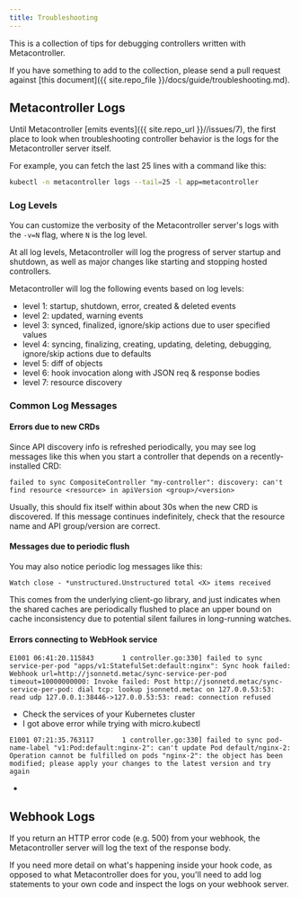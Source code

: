 ```yaml
---
title: Troubleshooting
---
```

This is a collection of tips for debugging controllers written with Metacontroller.

If you have something to add to the collection, please send a pull request against
[this document]({{ site.repo_file }}/docs/guide/troubleshooting.md).

## Metacontroller Logs

Until Metacontroller [emits events]({{ site.repo_url }}//issues/7),
the first place to look when troubleshooting controller behavior is the logs for
the Metacontroller server itself.

For example, you can fetch the last 25 lines with a command like this:

```sh
kubectl -n metacontroller logs --tail=25 -l app=metacontroller
```

### Log Levels

You can customize the verbosity of the Metacontroller server's logs with the
`-v=N` flag, where `N` is the log level.

At all log levels, Metacontroller will log the progress of server startup and
shutdown, as well as major changes like starting and stopping hosted controllers.

Metacontroller will log the following events based on log levels:
- level 1: startup, shutdown, error, created & deleted events
- level 2: updated, warning events
- level 3: synced, finalized, ignore/skip actions due to user specified values
- level 4: syncing, finalizing, creating, updating, deleting, debugging, ignore/skip actions due to defaults
- level 5: diff of objects
- level 6: hook invocation along with JSON req & response bodies
- level 7: resource discovery

### Common Log Messages

#### Errors due to new CRDs
Since API discovery info is refreshed periodically, you may see log messages
like this when you start a controller that depends on a recently-installed CRD:

```
failed to sync CompositeController "my-controller": discovery: can't find resource <resource> in apiVersion <group>/<version>
```

Usually, this should fix itself within about 30s when the new CRD is discovered.
If this message continues indefinitely, check that the resource name and API
group/version are correct.

#### Messages due to periodic flush
You may also notice periodic log messages like this:

```
Watch close - *unstructured.Unstructured total <X> items received
```

This comes from the underlying client-go library, and just indicates when the
shared caches are periodically flushed to place an upper bound on cache
inconsistency due to potential silent failures in long-running watches.

#### Errors connecting to WebHook service

```
E1001 06:41:20.115843       1 controller.go:330] failed to sync service-per-pod "apps/v1:StatefulSet:default:nginx": Sync hook failed: Webhook url=http://jsonnetd.metac/sync-service-per-pod timeout=10000000000: Invoke failed: Post http://jsonnetd.metac/sync-service-per-pod: dial tcp: lookup jsonnetd.metac on 127.0.0.53:53: read udp 127.0.0.1:38446->127.0.0.53:53: read: connection refused
```
- Check the services of your Kubernetes cluster
- I got above error while trying with micro.kubectl

```
E1001 07:21:35.763117       1 controller.go:330] failed to sync pod-name-label "v1:Pod:default:nginx-2": can't update Pod default/nginx-2: Operation cannot be fulfilled on pods "nginx-2": the object has been modified; please apply your changes to the latest version and try again
```
- <To fill up>


## Webhook Logs

If you return an HTTP error code (e.g. 500) from your webhook,
the Metacontroller server will log the text of the response body.

If you need more detail on what's happening inside your hook code, as opposed to
what Metacontroller does for you, you'll need to add log statements to your own
code and inspect the logs on your webhook server.
